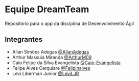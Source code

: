
# Equipe DreamTeam

Repositório para o app da disciplina de Desenvolvimento Ágil


## Integrantes

- Allan Simões Adegas [@AllanAdegas](https://github.com/AllanAdegas)
- Arthur Massuia Miranda [@ArthurM09](https://github.com/ArthurM09)
- Caio Felipe da Silva Evangelista [@Caio-Evangelista](https://github.com/Caio-Evangelista)
- Felipe Alves Cerquiare [@Felipinalves](https://github.com/Felipinalves)
- Levi Liberman Junior [@LeviLJR](https://github.com/LeviLJR)

